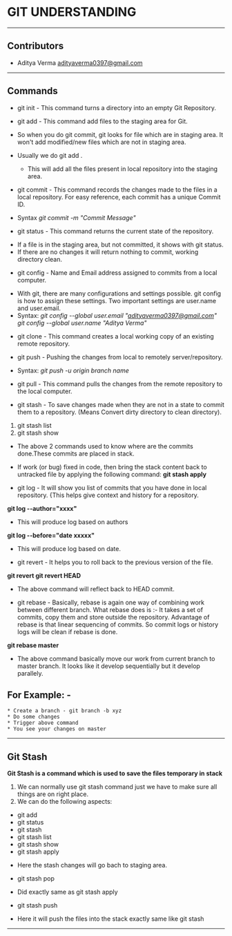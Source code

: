 # GIT UNDERSTANDING

--- 
## Contributors
- Aditya Verma <adityaverma0397@gmail.com>

---
## Commands

* git init - This command turns a directory into an empty Git Repository.

* git add - This command add files to the staging area for Git.
- So when you do git commit, git looks for file which are in staging area. It won't add modified/new files which are not in staging area.

- Usually we do git add .
	* This will add all the files present in local repository into the staging area.

* git commit - This command records the changes made to the files in a local repository. For easy reference, each commit has a unique Commit ID. 
- Syntax  _git commit -m "Commit Message"_

* git status - This command returns the current state of the repository.
- If a file is in the staging area, but not committed, it shows with git status.
- If there are no changes it will return nothing to commit, working directory clean.

* git config - Name and Email address assigned to commits from a local computer.
- With git, there are many configurations and settings possible. git config is how to assign these settings. Two important settings are user.name and user.email. 
- Syntax: _git config --global user.email "adityaverma0397@gmail.com"_  _git config --global user.name "Aditya Verma"_

* git clone - This command creates a local working copy of an existing remote repository.

* git push - Pushing the changes from local to remotely server/repository. 
- Syntax: _git push -u origin branch name_

* git pull - This command pulls the changes from the remote repository to the local computer.

* git stash - To save changes made when they are not in a state to commit them to a repository. (Means Convert dirty directory to clean directory).

1. git stash list
2. git stash show
- The above 2 commands used to know where are the commits done.These commits are placed in stack.

- If work (or bug) fixed in code, then bring the stack content back to untracked file by applying the following command:
**git stash apply**

* git log - It will show you list of commits that you have done in local repository. {This helps give context and history for a repository.

**git log --author="xxxx"**
- This will produce log based on authors

**git log --before="date xxxxx"**
- This will produce log based on date.

* git revert - It helps you to roll back to the previous version of the file.

 **git revert <commit id>**
**git revert HEAD**
- The above command will reflect back to HEAD commit.

* git rebase - Basically, rebase is again one way of combining work between different branch. What rebase does is :- It takes a set of commits, copy them and store outside the repository. Advantage of rebase is that linear sequencing of commits. So commit logs or history logs will be clean if rebase is done. 

**git rebase master**
- The above command basically move our work from current branch to master branch. It looks like it develop sequentially but it develop parallely.

## For Example: -
	* Create a branch - git branch -b xyz
	* Do some changes
	* Trigger above command
	* You see your changes on master

---

## Git Stash
**Git Stash is a command which is used to save the files temporary in stack**
1. We can normally use git stash command just we have to make sure all things are on right place.
2. We can do the following aspects:
- git add
- git status
- git stash
- git stash list 
- git stash show
- git stash apply
* Here the stash changes will go bach to staging area.
- git stash pop
* Did exactly same as git stash apply
- git stash push
* Here it will push the files into the stack exactly same like git stash

---
